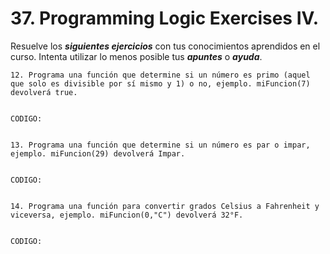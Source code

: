 
# 37. Programming Logic Exercises IV.

Resuelve los ***siguientes ejercicios*** con tus conocimientos aprendidos en el curso. Intenta utilizar lo menos posible tus ***apuntes*** o ***ayuda***.


	12. Programa una función que determine si un número es primo (aquel que solo es divisible por sí mismo y 1) o no, ejemplo. miFuncion(7) devolverá true.


	CODIGO:

~~~

~~~


	13. Programa una función que determine si un número es par o impar, ejemplo. miFuncion(29) devolverá Impar.


	CODIGO:

~~~

~~~


	14. Programa una función para convertir grados Celsius a Fahrenheit y viceversa, ejemplo. miFuncion(0,"C") devolverá 32°F.


	CODIGO:

~~~

~~~